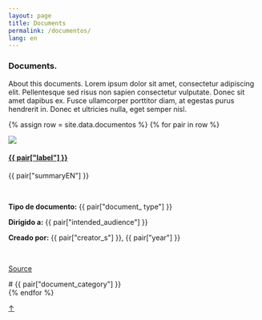 ```yaml
---
layout: page
title: Documents
permalink: /documentos/
lang: en
---
```


<h3>Documents.</h3>

<p class="intro">About this documents. Lorem ipsum dolor sit amet, consectetur adipiscing elit. Pellentesque sed risus non sapien consectetur vulputate. Donec sit amet dapibus ex. Fusce ullamcorper porttitor diam, at egestas purus hendrerit in. Donec et ultricies nulla, eget semper nisl.</p>

<div class="documentos">

{% assign row = site.data.documentos %}
{% for pair in row %}

<div class="row animatable fadeInUp">

<div class="column">
  <img src="../../assets/documents_covers/doc{{pair["orden"]}}.png"/>
</div>

<div class="double-column">
  <h4><a href="{{ pair["source"] }}" target="_blank">{{ pair["label"] }}</a></h4>

  <p>{{ pair["summaryEN"] }}</p><br/>

  <p><strong>Tipo de documento:</strong> {{ pair["document_ type"] }}</p>
  <p><strong>Dirigido a:</strong> {{ pair["intended_audience"] }}</p>
  <p><strong>Creado por:</strong> {{ pair["creator_s"] }}, {{ pair["year"] }}</p><br/>

  <p><a href="{{ pair["source"] }}" target="_blank" class="web">Source</a></p>
  <span class="tag"># {{ pair["document_category"] }}</span>
</div>


</div><!-- row -->
{% endfor %}
</div><!-- card -->


<a href="#" id="top">↑</a>
